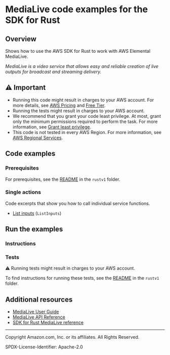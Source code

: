 # MediaLive code examples for the SDK for Rust

## Overview

Shows how to use the AWS SDK for Rust to work with AWS Elemental MediaLive.

<!--custom.overview.start-->
<!--custom.overview.end-->

_MediaLive is a video service that allows easy and reliable creation of live outputs for broadcast and streaming delivery._

## ⚠ Important

* Running this code might result in charges to your AWS account. For more details, see [AWS Pricing](https://aws.amazon.com/pricing/) and [Free Tier](https://aws.amazon.com/free/).
* Running the tests might result in charges to your AWS account.
* We recommend that you grant your code least privilege. At most, grant only the minimum permissions required to perform the task. For more information, see [Grant least privilege](https://docs.aws.amazon.com/IAM/latest/UserGuide/best-practices.html#grant-least-privilege).
* This code is not tested in every AWS Region. For more information, see [AWS Regional Services](https://aws.amazon.com/about-aws/global-infrastructure/regional-product-services).

<!--custom.important.start-->
<!--custom.important.end-->

## Code examples

### Prerequisites

For prerequisites, see the [README](../../README.md#Prerequisites) in the `rustv1` folder.


<!--custom.prerequisites.start-->
<!--custom.prerequisites.end-->

### Single actions

Code excerpts that show you how to call individual service functions.

- [List inputs](src/bin/medialive-helloworld.rs#L24) (`ListInputs`)


<!--custom.examples.start-->
<!--custom.examples.end-->

## Run the examples

### Instructions


<!--custom.instructions.start-->
<!--custom.instructions.end-->



### Tests

⚠ Running tests might result in charges to your AWS account.


To find instructions for running these tests, see the [README](../../README.md#Tests)
in the `rustv1` folder.



<!--custom.tests.start-->
<!--custom.tests.end-->

## Additional resources

- [MediaLive User Guide](https://docs.aws.amazon.com/medialive/latest/ug/what-is.html)
- [MediaLive API Reference](https://docs.aws.amazon.com/medialive/latest/apireference/what-is.html)
- [SDK for Rust MediaLive reference](https://docs.rs/aws-sdk-medialive/latest/aws_sdk_medialive/)

<!--custom.resources.start-->
<!--custom.resources.end-->

---

Copyright Amazon.com, Inc. or its affiliates. All Rights Reserved.

SPDX-License-Identifier: Apache-2.0